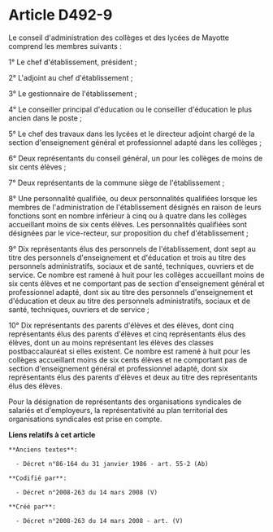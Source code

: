# Article D492-9

Le conseil d'administration des collèges et des lycées de Mayotte comprend les membres suivants :

1° Le chef d'établissement, président ;

2° L'adjoint au chef d'établissement ;

3° Le gestionnaire de l'établissement ;

4° Le conseiller principal d'éducation ou le conseiller d'éducation le plus ancien dans le poste ;

5° Le chef des travaux dans les lycées et le directeur adjoint chargé de la section d'enseignement général et professionnel
adapté dans les collèges ;

6° Deux représentants du conseil général, un pour les collèges de moins de six cents élèves ;

7° Deux représentants de la commune siège de l'établissement ;

8° Une personnalité qualifiée, ou deux personnalités qualifiées lorsque les membres de l'administration de l'établissement
désignés en raison de leurs fonctions sont en nombre inférieur à cinq ou à quatre dans les collèges accueillant moins de six
cents élèves. Les personnalités qualifiées sont désignées par le vice-recteur, sur proposition du chef d'établissement ;

9° Dix représentants élus des personnels de l'établissement, dont sept au titre des personnels d'enseignement et d'éducation
et trois au titre des personnels administratifs, sociaux et de santé, techniques, ouvriers et de service. Ce nombre est
ramené à huit pour les collèges accueillant moins de six cents élèves et ne comportant pas de section d'enseignement général
et professionnel adapté, dont six au titre des personnels d'enseignement et d'éducation et deux au titre des personnels
administratifs, sociaux et de santé, techniques, ouvriers et de service ;

10° Dix représentants des parents d'élèves et des élèves, dont cinq représentants élus des parents d'élèves et cinq
représentants élus des élèves, dont un au moins représentant les élèves des classes postbaccalauréat si elles existent. Ce
nombre est ramené à huit pour les collèges accueillant moins de six cents élèves et ne comportant pas de section
d'enseignement général et professionnel adapté, dont six représentants élus des parents d'élèves et deux au titre des
représentants élus des élèves.

Pour la désignation de représentants des organisations syndicales de salariés et d'employeurs, la représentativité au plan
territorial des organisations syndicales est prise en compte.

**Liens relatifs à cet article**

	**Anciens textes**:

	  - Décret n°86-164 du 31 janvier 1986 - art. 55-2 (Ab)

	**Codifié par**:

	  - Décret n°2008-263 du 14 mars 2008 (V)

	**Créé par**:

	  - Décret n°2008-263 du 14 mars 2008 - art. (V)
